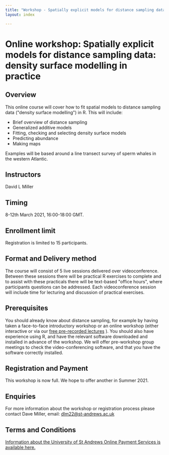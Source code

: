```yaml
---
title: "Workshop - Spatially explicit models for distance sampling data: density surface modelling in practice"
layout: index

---
```


# Online workshop: Spatially explicit models for distance sampling data: density surface modelling in practice


## Overview

This online course will cover how to fit spatial models to distance sampling data ("density surface modelling") in R. This will include:

- Brief overview of distance sampling
- Generalized additive models
- Fitting, checking and selecting density surface models
- Predicting abundance
- Making maps

Examples will be based around a line transect survey of sperm whales in the western Atlantic.


## Instructors

David L Miller

## Timing

8-12th March 2021, 16:00-18:00 GMT.

## Enrollment limit

Registration is limited to 15 participants.

## Format and Delivery method

The course will consist of 5 live sessions delivered over videoconference. Between these sessions there will be practical R exercises to complete and to assist with these practicals there will be text-based "office hours", where participants questions can be addressed. Each videoconference session will include time for lecturing and discussion of practical exercises.

## Prerequisites

You should already know about distance sampling, for example by having taken a face-to-face introductory workshop or an online workshop (either interactive or via our [free pre-recorded lectures](https://workshops.distancesampling.org/online-course/) ). You should also have experience using R, and have the relevant software downloaded and installed in advance of the workshop. We will offer pre-workshop group meetings to check the video-conferencing software, and that you have the software correctly installed.

## Registration and Payment

This workshop is now full.  We hope to offer another in Summer 2021.

## Enquiries
For more information about the workshop or registration process please contact Dave Miller, email: [dlm22@st-andrews.ac.uk](mailto:dlm22@st-andrews.ac.uk)

## Terms and Conditions
[Information about the University of St Andrews Online Payment Services is available here.](https://onlineshop.st-andrews.ac.uk/help/terms-and-conditions)
